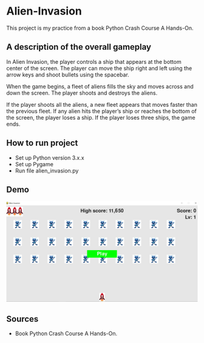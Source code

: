 # Alien-Invasion

This project is my practice from a book Python Crash Course A Hands-On. 

## A description of the overall gameplay

In Alien Invasion, the player controls a ship that appears at the bottom center of the screen. The player can move the ship right and left using the arrow keys and shoot bullets using the spacebar. 

When the game begins, a fleet of aliens fills the sky and moves across and down the screen. The player shoots and destroys the aliens. 

If the player shoots all the aliens, a new fleet appears that moves faster than the previous fleet. If any alien hits the player’s ship or reaches the bottom of the screen, the player loses a ship. If the player loses three ships, the game ends.

## How to run project

- Set up Python version 3.x.x
- Set up Pygame
- Run file alien_invasion.py

## Demo
![Demo game](/images/alien-invasion.JPG)

## Sources

- Book Python Crash Course A Hands-On.

